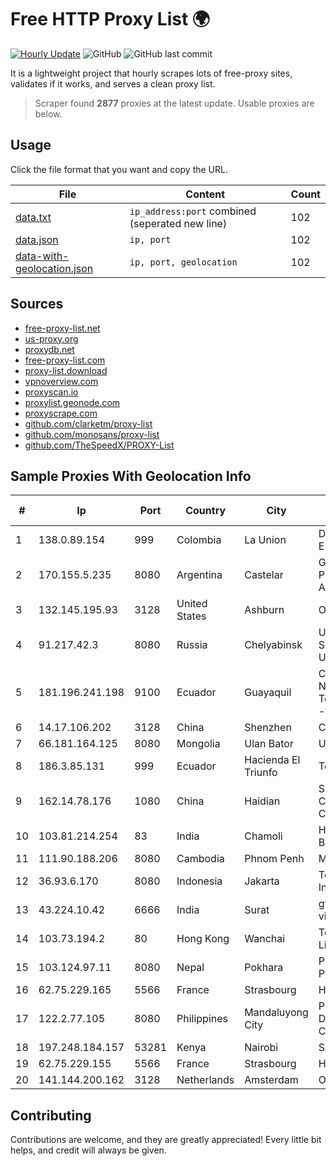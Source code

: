 
# Free HTTP Proxy List 🌍

[![Hourly Update](https://github.com/mertguvencli/http-proxy-list/actions/workflows/main.yml/badge.svg?branch=main)](https://github.com/mertguvencli/http-proxy-list/actions/workflows/main.yml)
![GitHub](https://img.shields.io/github/license/mertguvencli/http-proxy-list)
![GitHub last commit](https://img.shields.io/github/last-commit/mertguvencli/http-proxy-list)

It is a lightweight project that hourly scrapes lots of free-proxy sites, validates if it works, and serves a clean proxy list.


> Scraper found **2877** proxies at the latest update. Usable proxies are below.

## Usage

Click the file format that you want and copy the URL.


|File|Content|Count|
|----|-------|-----|
|[data.txt](https://raw.githubusercontent.com/mertguvencli/http-proxy-list/main/proxy-list/data.txt)|`ip_address:port` combined (seperated new line)|102|
|[data.json](https://raw.githubusercontent.com/mertguvencli/http-proxy-list/main/proxy-list/data.json)|`ip, port`|102|
|[data-with-geolocation.json](https://raw.githubusercontent.com/mertguvencli/http-proxy-list/main/proxy-list/data-with-geolocation.json)|`ip, port, geolocation`|102|

## Sources

* [free-proxy-list.net](https://free-proxy-list.net)
* [us-proxy.org](https://www.us-proxy.org)
* [proxydb.net](http://proxydb.net)
* [free-proxy-list.com](https://free-proxy-list.com/?page=&port=&type%5B%5D=http&type%5B%5D=https&up_time=0&search=Search)
* [proxy-list.download](https://www.proxy-list.download/HTTP)
* [vpnoverview.com](https://vpnoverview.com/privacy/anonymous-browsing/free-proxy-servers)
* [proxyscan.io](https://www.proxyscan.io)
* [proxylist.geonode.com](https://proxylist.geonode.com/api/proxy-list?limit=300&page=1&sort_by=lastChecked&sort_type=desc&protocols=http,https)
* [proxyscrape.com](https://api.proxyscrape.com/v2/?request=displayproxies&protocol=http&timeout=10000&country=all&ssl=all&anonymity=all)
* [github.com/clarketm/proxy-list](https://raw.githubusercontent.com/clarketm/proxy-list/master/proxy-list-raw.txt)
* [github.com/monosans/proxy-list](https://raw.githubusercontent.com/monosans/proxy-list/main/proxies/http.txt)
* [github.com/TheSpeedX/PROXY-List](https://raw.githubusercontent.com/TheSpeedX/PROXY-List/master/http.txt)


## Sample Proxies With Geolocation Info

|#|Ip|Port|Country|City|Internet Service Provider|
|-|--|----|-------|----|-------------------------|
|1|138.0.89.154|999|Colombia|La Union|Dobleclick Software E Ingeneria|
|2|170.155.5.235|8080|Argentina|Castelar|Gobernacion de la Provincia de Buenos Aires|
|3|132.145.195.93|3128|United States|Ashburn|Oracle Corporation|
|4|91.217.42.3|8080|Russia|Chelyabinsk|Uralskie Kabelnye Seti Ltd. Verkhny Ufaley|
|5|181.196.241.198|9100|Ecuador|Guayaquil|Corporacion Nacional De Telecomunicaciones - CNT EP|
|6|14.17.106.202|3128|China|Shenzhen|Chinanet|
|7|66.181.164.125|8080|Mongolia|Ulan Bator|Univision LLC|
|8|186.3.85.131|999|Ecuador|Hacienda El Triunfo|Telconet S.A|
|9|162.14.78.176|1080|China|Haidian|Shenzhen Tencent Computer Systems Company Limited|
|10|103.81.214.254|83|India|Chamoli|Hps Digital Broadband|
|11|111.90.188.206|8080|Cambodia|Phnom Penh|MekongNet|
|12|36.93.6.170|8080|Indonesia|Jakarta|Telekomunikasi Indonesia|
|13|43.224.10.42|6666|India|Surat|gtpl hariom world vision|
|14|103.73.194.2|80|Hong Kong|Wanchai|TouchPal HK Co., Limited|
|15|103.124.97.11|8080|Nepal|Pokhara|Pokhara Internet Pvt. Ltd|
|16|62.75.229.165|5566|France|Strasbourg|Host Europe GmbH|
|17|122.2.77.105|8080|Philippines|Mandaluyong City|Philippine Long Distance Telephone Co.|
|18|197.248.184.157|53281|Kenya|Nairobi|Safaricom Limited|
|19|62.75.229.155|5566|France|Strasbourg|Host Europe GmbH|
|20|141.144.200.162|3128|Netherlands|Amsterdam|Oracle Corporation|



## Contributing

Contributions are welcome, and they are greatly appreciated! Every
little bit helps, and credit will always be given.

